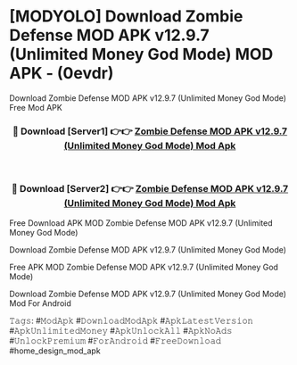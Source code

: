 # [MODYOLO] Download Zombie Defense MOD APK v12.9.7 (Unlimited Money God Mode) MOD APK - (0evdr)
Download Zombie Defense MOD APK v12.9.7 (Unlimited Money God Mode) Free Mod APK

<div align="center">
<h3>🔴 Download [Server1] 👉👉 <a href="https://apk-comot.site?title=Zombie_Defense_MOD_APK_v12.9.7_(Unlimited_Money_God_Mode)">Zombie Defense MOD APK v12.9.7 (Unlimited Money God Mode) Mod Apk</a></h3><br>

<h3>🔴 Download [Server2] 👉👉 <a href="https://apk-comot.site?title=Zombie_Defense_MOD_APK_v12.9.7_(Unlimited_Money_God_Mode)">Zombie Defense MOD APK v12.9.7 (Unlimited Money God Mode) Mod Apk</a></h3>
</div>


Free Download APK MOD Zombie Defense MOD APK v12.9.7 (Unlimited Money God Mode)

Download Zombie Defense MOD APK v12.9.7 (Unlimited Money God Mode) 

Free APK MOD Zombie Defense MOD APK v12.9.7 (Unlimited Money God Mode) 

Download Zombie Defense MOD APK v12.9.7 (Unlimited Money God Mode) Mod For Android

𝚃𝚊𝚐𝚜: #𝙼𝚘𝚍𝙰𝚙𝚔 #𝙳𝚘𝚠𝚗𝚕𝚘𝚊𝚍𝙼𝚘𝚍𝙰𝚙𝚔 #𝙰𝚙𝚔𝙻𝚊𝚝𝚎𝚜𝚝𝚅𝚎𝚛𝚜𝚒𝚘𝚗 #𝙰𝚙𝚔𝚄𝚗𝚕𝚒𝚖𝚒𝚝𝚎𝚍𝙼𝚘𝚗𝚎𝚢 #𝙰𝚙𝚔𝚄𝚗𝚕𝚘𝚌𝚔𝙰𝚕𝚕 #𝙰𝚙𝚔𝙽𝚘𝙰𝚍𝚜 #𝚄𝚗𝚕𝚘𝚌𝚔𝙿𝚛𝚎𝚖𝚒𝚞𝚖 #𝙵𝚘𝚛𝙰𝚗𝚍𝚛𝚘𝚒𝚍 #𝙵𝚛𝚎𝚎𝙳𝚘𝚠𝚗𝚕𝚘𝚊𝚍 #home_design_mod_apk